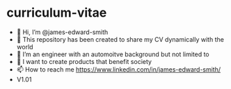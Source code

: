 # curriculum-vitae

- 👋 Hi, I’m @james-edward-smith
- 👀 This repository has been created to share my CV dynamically with the world
- 🌱 I’m an engineer with an automoitve background but not limited to
- 💞️ I want to create products that benefit society
- 📫 How to reach me https://www.linkedin.com/in/james-edward-smith/
- V1.01

<!---
james-edward-smith/james-edward-smith is a ✨ special ✨ repository because its `README.md` (this file) appears on your GitHub profile.
You can click the Preview link to take a look at your changes.
--->
